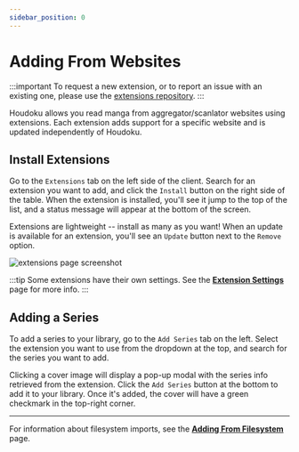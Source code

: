 ```yaml
---
sidebar_position: 0
---
```


# Adding From Websites

:::important
To request a new extension, or to report an issue with an existing one, please use the
[extensions repository](https://github.com/xgi/houdoku-extensions/issues/new/choose).
:::

Houdoku allows you read manga from aggregator/scanlator websites using extensions. Each extension
adds support for a specific website and is updated independently of Houdoku.

## Install Extensions

Go to the `Extensions` tab on the left side of the client. Search for an extension you want to add,
and click the `Install` button on the right side of the table. When the extension is installed,
you'll see it jump to the top of the list, and a status message will appear at the bottom of the screen.

Extensions are lightweight -- install as many as you want! When an update is available for an
extension, you'll see an `Update` button next to the `Remove` option.

![extensions page screenshot](/img/screenshot_extensions.png)

:::tip
Some extensions have their own settings. See the **[Extension Settings](/docs/extensions/extension-settings)** page for more info.
:::

## Adding a Series

To add a series to your library, go to the `Add Series` tab on the left. Select the extension
you want to use from the dropdown at the top, and search for the series you want to add.

Clicking a cover image will display a pop-up modal with the series info retrieved from the extension. 
Click the `Add Series` button at the bottom to add it to your library. Once it's added, the cover
will have a green checkmark in the top-right corner.

---
For information about filesystem imports, see the **[Adding From Filesystem](/docs/adding-manga/adding-from-filesystem)** page.
